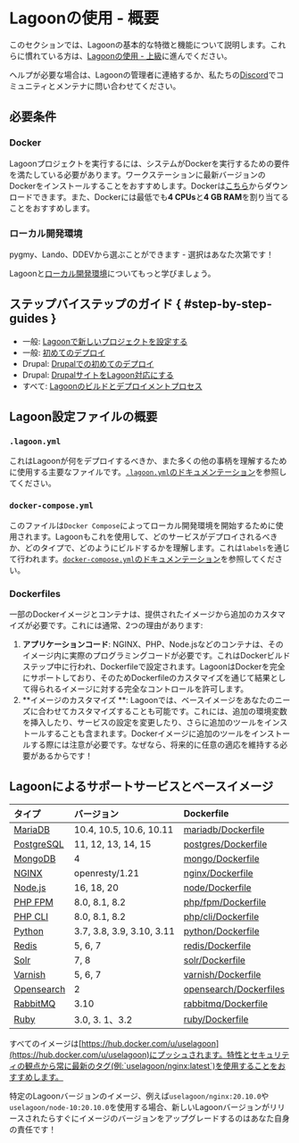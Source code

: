 # Lagoonの使用 - 概要

このセクションでは、Lagoonの基本的な特徴と機能について説明します。これらに慣れている方は、[Lagoonの使用 - 上級](../using-lagoon-advanced/index.md)に進んでください。

ヘルプが必要な場合は、Lagoonの管理者に連絡するか、私たちの[Discord](../community/discord.md)でコミュニティとメンテナに問い合わせてください。

## 必要条件

### Docker

Lagoonプロジェクトを実行するには、システムがDockerを実行するための要件を満たしている必要があります。ワークステーションに最新バージョンのDockerをインストールすることをおすすめします。Dockerは[こちら](https://www.docker.com/get-docker)からダウンロードできます。また、Dockerには最低でも**4 CPUs**と**4 GB RAM**を割り当てることをおすすめします。

### ローカル開発環境

pygmy、Lando、DDEVから選ぶことができます - 選択はあなた次第です！

Lagoonと[ローカル開発環境](local-development-environments.md)についてもっと学びましょう。

## ステップバイステップのガイド { #step-by-step-guides }

* 一般: [Lagoonで新しいプロジェクトを設定する](setup-project.md)
* 一般: [初めてのデプロイ](first-deployment.md)
* Drupal: [Drupalでの初めてのデプロイ](../applications/drupal/first-deployment-of-drupal.md)
* Drupal: [DrupalサイトをLagoon対応にする](../applications/drupal/step-by-step-getting-drupal-ready-to-run-on-lagoon.md)
* すべて: [Lagoonのビルドとデプロイメントプロセス](../concepts-basics/build-and-deploy-process.md)

## Lagoon設定ファイルの概要

### `.lagoon.yml`

これはLagoonが何をデプロイするべきか、また多くの他の事柄を理解するために使用する主要なファイルです。[`.lagoon.yml`のドキュメンテーション](../concepts-basics/lagoon-yml.md)を参照してください。

### `docker-compose.yml`

このファイルは`Docker Compose`によってローカル開発環境を開始するために使用されます。Lagoonもこれを使用して、どのサービスがデプロイされるべきか、どのタイプで、どのようにビルドするかを理解します。これは`labels`を通じて行われます。[`docker-compose.yml`のドキュメンテーション](../concepts-basics/docker-compose-yml.md)を参照してください。

### Dockerfiles

一部のDockerイメージとコンテナは、提供されたイメージから追加のカスタマイズが必要です。これには通常、2つの理由があります:

1. **アプリケーションコード**: NGINX、PHP、Node.jsなどのコンテナは、そのイメージ内に実際のプログラミングコードが必要です。これはDockerビルドステップ中に行われ、Dockerfileで設定されます。LagoonはDockerを完全にサポートしており、そのためDockerfileのカスタマイズを通じて結果として得られるイメージに対する完全なコントロールを許可します。
2. **イメージのカスタマイズ **: Lagoonでは、ベースイメージをあなたのニーズに合わせてカスタマイズすることも可能です。これには、追加の環境変数を挿入したり、サービスの設定を変更したり、さらに追加のツールをインストールすることも含まれます。Dockerイメージに追加のツールをインストールする際には注意が必要です。なぜなら、将来的に任意の適応を維持する必要があるからです！

## Lagoonによるサポートサービスとベースイメージ

| タイプ | バージョン | Dockerfile |
| :--- | :--- | :--- |
| [MariaDB](../docker-images/mariadb.md) | 10.4, 10.5, 10.6, 10.11 | [mariadb/Dockerfile](https://github.com/uselagoon/lagoon-images/blob/main/images/mariadb) |
| [PostgreSQL](../docker-images/postgres.md) | 11, 12, 13, 14, 15 | [postgres/Dockerfile](https://github.com/uselagoon/lagoon-images/blob/main/images/postgres) |
| [MongoDB](../docker-images/mongodb.md) | 4 | [mongo/Dockerfile](https://github.com/uselagoon/lagoon-images/blob/main/images/mongo) |
| [NGINX](../docker-images/nginx.md) | openresty/1.21 | [nginx/Dockerfile](https://github.com/uselagoon/lagoon-images/blob/main/images/nginx) |
| [Node.js](../docker-images/nodejs.md) | 16, 18, 20 | [node/Dockerfile](https://github.com/uselagoon/lagoon-images/blob/main/images/node) |
| [PHP FPM](../docker-images/php-fpm.md) | 8.0, 8.1, 8.2 | [php/fpm/Dockerfile](https://github.com/uselagoon/lagoon-images/blob/main/images/php-fpm) |
| [PHP CLI](../docker-images/php-cli.md) | 8.0, 8.1, 8.2 | [php/cli/Dockerfile](https://github.com/uselagoon/lagoon-images/blob/main/images/php-cli) |
| [Python](../docker-images/nodejs.md) | 3.7, 3.8, 3.9, 3.10, 3.11 | [python/Dockerfile](https://github.com/uselagoon/lagoon-images/blob/main/images/python) |
| [Redis](../docker-images/redis.md) | 5, 6, 7 | [redis/Dockerfile](https://github.com/uselagoon/lagoon-images/blob/main/images/redis) |
| [Solr](../docker-images/solr.md) | 7, 8 | [solr/Dockerfile](https://github.com/uselagoon/lagoon-images/blob/main/images/solr) |
| [Varnish](../docker-images/varnish.md) | 5, 6, 7 | [varnish/Dockerfile](https://github.com/uselagoon/lagoon-images/blob/main/images/varnish) |
| [Opensearch](../docker-images/opensearch.md) | 2 | [opensearch/Dockerfiles](https://github.com/uselagoon/lagoon-images/blob/main/images/opensearch) |
| [RabbitMQ](../docker-images/rabbitmq.md) | 3.10 | [rabbitmq/Dockerfile](https://github.com/uselagoon/lagoon-images/blob/main/images/rabbitmq) |
| [Ruby](../docker-images/ruby.md) | 3.0, 3. 1、3.2 | [ruby/Dockerfile](https://github.com/uselagoon/lagoon-images/blob/main/images/ruby) |

すべてのイメージは[https://hub.docker.com/u/uselagoon](https://hub.docker.com/u/uselagoon)にプッシュされます。特性とセキュリティの観点から常に最新のタグ(例:`uselagoon/nginx:latest`)を使用することをおすすめします。

特定のLagoonバージョンのイメージ、例えば`uselagoon/nginx:20.10.0`や`uselagoon/node-10:20.10.0`を使用する場合、新しいLagoonバージョンがリリースされたらすぐにイメージのバージョンをアップグレードするのはあなた自身の責任です！
